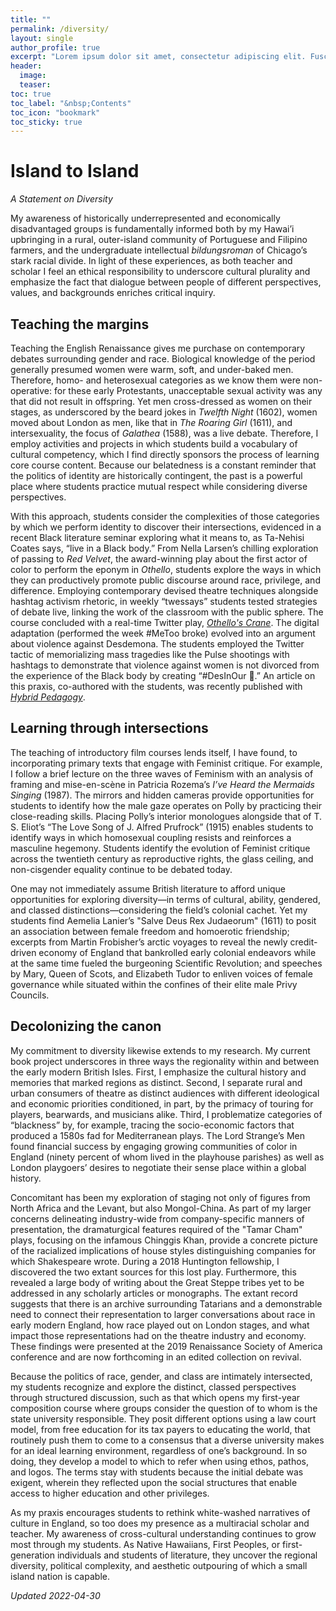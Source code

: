 ```yaml
---
title: ""
permalink: /diversity/
layout: single
author_profile: true
excerpt: "Lorem ipsum dolor sit amet, consectetur adipiscing elit. Fusce vel fringilla odio"
header:
  image: 
  teaser: 
toc: true
toc_label: "&nbsp;Contents"
toc_icon: "bookmark"
toc_sticky: true
---
```


# Island to Island
*A Statement on Diversity*

My awareness of historically underrepresented and economically disadvantaged groups is fundamentally informed both by my Hawai’i upbringing in a rural, outer-island community of Portuguese and Filipino farmers, and the undergraduate intellectual *bildungsroman* of Chicago’s stark racial divide. In light of these experiences, as both teacher and scholar I feel an ethical responsibility to underscore cultural plurality and emphasize the fact that dialogue between people of different perspectives, values, and backgrounds enriches critical inquiry.

## Teaching the margins
Teaching the English Renaissance gives me purchase on contemporary debates surrounding gender and race. Biological knowledge of the period generally presumed women were warm, soft, and under-baked men. Therefore, homo- and heterosexual categories as we know them were non-operative: for these early Protestants, unacceptable sexual activity was any that did not result in offspring. Yet men cross-dressed as women on their stages, as underscored by the beard jokes in *Twelfth Night* (1602), women moved about London as men, like that in *The Roaring Girl* (1611), and intersexuality, the focus of *Galathea* (1588), was a live debate. Therefore, I employ activities and projects in which students build a vocabulary of cultural competency, which I find directly sponsors the process of learning core course content. Because our belatedness is a constant reminder that the politics of identity are historically contingent, the past is a powerful place where students practice mutual respect while considering diverse perspectives.

With this approach, students consider the complexities of those categories by which we perform identity to discover their intersections, evidenced in a recent Black literature seminar exploring what it means to, as Ta-Nehisi Coates says, “live in a Black body.” From Nella Larsen’s chilling exploration of passing to *Red Velvet*, the award-winning play about the first actor of color to perform the eponym in *Othello*, students explore the ways in which they can productively promote public discourse around race, privilege, and difference. Employing contemporary devised theatre techniques alongside hashtag activism rhetoric, in weekly “twessays” students tested strategies of debate live, linking the work of the classroom with the public sphere. The course concluded with a real-time Twitter play, [*Othello's Crane*](https://wke.lt/w/s/laNNl). The digital adaptation (performed the week #MeToo broke) evolved into an argument about violence against Desdemona. The students employed the Twitter tactic of memorializing mass tragedies like the Pulse shootings with hashtags to demonstrate that violence against women is not divorced from the experience of the Black body by creating “#DesInOur 🖤.” An article on this praxis, co-authored with the students, was recently published with [*Hybrid Pedagogy*](https://hybridpedagogy.org/othellosyllabus-twitter-as-play/).

## Learning through intersections
The teaching of introductory film courses lends itself, I have found, to incorporating primary texts that engage with Feminist critique. For example, I follow a brief lecture on the three waves of Feminism with an analysis of framing and mise-en-scène in Patricia Rozema’s *I’ve Heard the Mermaids Singing* (1987). The mirrors and hidden cameras provide opportunities for students to identify how the male gaze operates on Polly by practicing their close-reading skills. Placing Polly’s interior monologues alongside that of T. S. Eliot’s “The Love Song of J. Alfred Prufrock” (1915) enables students to identify ways in which homosexual coupling resists and reinforces a masculine hegemony. Students identify the evolution of Feminist critique across the twentieth century as reproductive rights, the glass ceiling, and non-cisgender equality continue to be debated today.

One may not immediately assume British literature to afford unique opportunities for exploring diversity—in terms of cultural, ability, gendered, and classed distinctions—considering the field’s colonial cachet. Yet my students find Aemelia Lanier’s "Salve Deus Rex Judaeorum" (1611) to posit an association between female freedom and homoerotic friendship; excerpts from Martin Frobisher’s arctic voyages to reveal the newly credit-driven economy of England that bankrolled early colonial endeavors while at the same time fueled the burgeoning Scientific Revolution; and speeches by Mary, Queen of Scots, and Elizabeth Tudor to enliven voices of female governance while situated within the confines of their elite male Privy Councils.

## Decolonizing the canon
My commitment to diversity likewise extends to my research. My current book project underscores in three ways the regionality within and between the early modern British Isles. First, I emphasize the cultural history and memories that marked regions as distinct. Second, I separate rural and urban consumers of theatre as distinct audiences with different ideological and economic priorities conditioned, in part, by the primacy of touring for players, bearwards, and musicians alike. Third, I problematize categories of “blackness” by, for example, tracing the socio-economic factors that produced a 1580s fad for Mediterranean plays. The Lord Strange’s Men found financial success by engaging growing communities of color in England (ninety percent of whom lived in the playhouse parishes) as well as London playgoers’ desires to negotiate their sense place within a global history.

Concomitant has been my exploration of staging not only of figures from North Africa and the Levant, but also Mongol-China. As part of my larger concerns delineating industry-wide from company-specific manners of presentation, the dramaturgical features required of the "Tamar Cham" plays, focusing on the infamous Chinggis Khan, provide a concrete picture of the racialized implications of house styles distinguishing companies for which Shakespeare wrote. During a 2018 Huntington fellowship, I discovered the two extant sources for this lost play. Furthermore, this revealed a large body of writing about the Great Steppe tribes yet to be addressed in any scholarly articles or monographs. The extant record suggests that there is an archive surrounding Tatarians and a demonstrable need to connect their representation to larger conversations about race in early modern England, how race played out on London stages, and what impact those representations had on the theatre industry and economy. These findings were presented at the 2019 Renaissance Society of America conference and are now forthcoming in an edited collection on revival. 

Because the politics of race, gender, and class are intimately intersected, my students recognize and explore the distinct, classed perspectives through structured discussion, such as that which opens my first-year composition course where groups consider the question of to whom is the state university responsible. They posit different options using a law court model, from free education for its tax payers to educating the world, that routinely push them to come to a consensus that a diverse university makes for an ideal learning environment, regardless of one’s background. In so doing, they develop a model to which to refer when using ethos, pathos, and logos. The terms stay with students because the initial debate was exigent, wherein they reflected upon the social structures that enable access to higher education and other privileges.

As my praxis encourages students to rethink white-washed narratives of culture in England, so too does my presence as a multiracial scholar and teacher. My awareness of cross-cultural understanding continues to grow most through my students. As Native Hawaiians, First Peoples, or first-generation individuals and students of literature, they uncover the regional diversity, political complexity, and aesthetic outpouring of which a small island nation is capable.

*Updated 2022-04-30*
